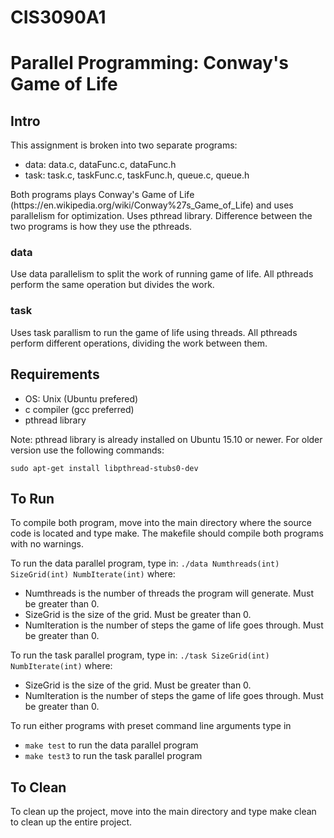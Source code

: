 # CIS3090A1
<h1>Parallel Programming: Conway's Game of Life</h1>
<h2>Intro</h2>
<div>
	<p>This assignment is broken into two separate programs:
	<ul>
		<li>data: data.c, dataFunc.c, dataFunc.h</li>
		<li>task: task.c, taskFunc.c, taskFunc.h, queue.c, queue.h</li>
	</ul>
	Both programs plays Conway's Game of Life (https://en.wikipedia.org/wiki/Conway%27s_Game_of_Life) and uses parallelism for optimization. Uses pthread library. Difference between the two programs is how they use the pthreads.</p>
	<h3>data</h3>
	<div>
		<p>Use data parallelism to split the work of running game of life. All pthreads perform the same operation but divides the work.</p>
	</div>
	<h3>task</h3>
	<div>
		<p>Uses task parallism to run the game of life using threads. All pthreads perform different operations, dividing the work between them.</p>
	</div>
</div>
<h2>Requirements</h2>
<div>
	<ul>
		<li>OS: Unix (Ubuntu prefered)</li>
		<li>c compiler (gcc preferred)</li>
		<li>pthread library</li>
	</ul>
	<p>Note: pthread library is already installed on Ubuntu 15.10 or newer. For older version use the following commands:</p>
	<code>sudo apt-get install libpthread-stubs0-dev</code>
</div>
<h2>To Run</h2>
<div>
	<p>To compile both program, move into the main directory where the source code is located and type make. The makefile should compile both programs with no warnings. </p>
	<p>To run the data parallel program, type in: <code>./data Numthreads(int) SizeGrid(int) NumbIterate(int)</code> where:</p>
	<ul>
		<li>Numthreads is the number of threads the program will generate. Must be greater than 0.</li>
		<li>SizeGrid is the size of the grid. Must be greater than 0.</li>
		<li>NumIteration is the number of steps the game of life goes through. Must be greater than 0.</li>
	</ul>
	<p>To run the task parallel program, type in: <code>./task SizeGrid(int) NumbIterate(int)</code> where:</p>
	<ul>
		<li>SizeGrid is the size of the grid. Must be greater than 0.</li>
		<li>NumIteration is the number of steps the game of life goes through. Must be greater than 0.</li>
	</ul>
	<p>To run either programs with preset command line arguments type in</p>
	<ul>
		<li><code>make test</code> to run the data parallel program</li>
		<li><code>make test3</code> to run the task parallel program</li>
	</ul>
</div>
<h2>To Clean</h2>
<div>
	<p>To clean up the project, move into the main directory and type make clean to clean up the entire project.</p>
</div>
